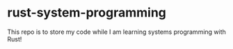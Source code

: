 # rust-system-programming
This repo is to store my code while I am learning systems programming with Rust!
